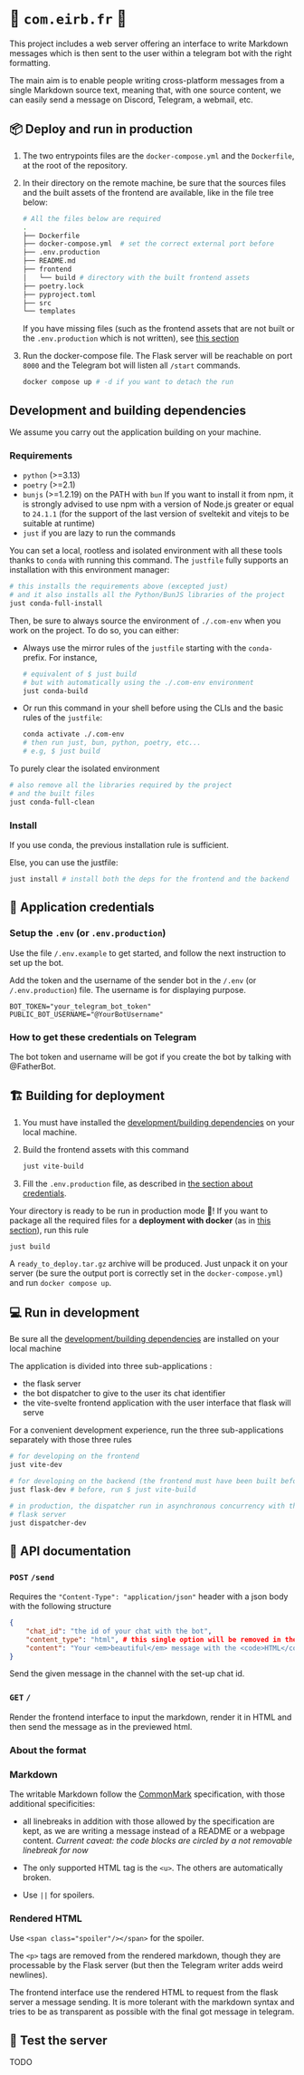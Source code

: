 # 📡 `com.eirb.fr` 📨

This project includes a web server offering an interface to write Markdown
messages which is then sent to the user within a telegram bot with the right
formatting.

The main aim is to enable people writing cross-platform messages from a single
Markdown source text, meaning that, with one source content, we can easily send
a message on Discord, Telegram, a webmail, etc.

## 📦 Deploy and run in production

1. The two entrypoints files are the `docker-compose.yml` and the `Dockerfile`,
   at the root of the repository.

2. In their directory on the remote machine, be sure that the sources files and
   the built assets of the frontend are available, like in the file tree below:

    ```sh
    # All the files below are required
    .
    ├── Dockerfile
    ├── docker-compose.yml  # set the correct external port before
    ├── .env.production
    ├── README.md
    ├── frontend
    │   └── build # directory with the built frontend assets
    ├── poetry.lock
    ├── pyproject.toml
    ├── src
    └── templates
    ```

    If you have missing files (such as the frontend assets that are not built
    or the `.env.production` which is not written), see
    [this section](#🏗️-building-for-deployment)

3. Run the docker-compose file. The Flask server will be reachable on port
   `8000` and the Telegram bot will listen all `/start` commands.

   ```sh
   docker compose up # -d if you want to detach the run
   ```

## Development and building dependencies

We assume you carry out the application building on your machine.

### Requirements

- `python` (>=3.13)
- `poetry` (>=2.1)
- `bunjs` (>=1.2.19) on the PATH with `bun`
  If you want to install it from npm, it is strongly advised to use npm with a
version of Node.js greater or equal to `24.1.1` (for the support of the last
version of sveltekit and vitejs to be suitable at runtime)
- `just` if you are lazy to run the commands

You can set a local, rootless and isolated environment with all these tools
thanks to `conda` with running this command. The `justfile` fully supports an
installation with this environment manager:

```sh
# this installs the requirements above (excepted just)
# and it also installs all the Python/BunJS libraries of the project
just conda-full-install
```

Then, be sure to always source the environment of `./.com-env` when you work on
the project. To do so, you can either:

- Always use the mirror rules of the `justfile` starting with the `conda-`
prefix. For instance,

  ```sh
  # equivalent of $ just build
  # but with automatically using the ./.com-env environment
  just conda-build
  ```

- Or run this command in your shell before using the CLIs and the basic rules
of the `justfile`:

  ```sh
  conda activate ./.com-env
  # then run just, bun, python, poetry, etc...
  # e.g, $ just build
  ```

To purely clear the isolated environment

```sh
# also remove all the libraries required by the project
# and the built files
just conda-full-clean
```

### Install

If you use conda, the previous installation rule is sufficient.

Else, you can use the justfile:

```sh
just install # install both the deps for the frontend and the backend
```

## 🔑 Application credentials

### Setup the `.env` (or `.env.production`)

Use the file `/.env.example` to get started, and follow the next instruction to
set up the bot.

Add the token and the username of the sender bot in the `/.env` (or
`/.env.production`) file. The username is for displaying purpose.

```env
BOT_TOKEN="your_telegram_bot_token"
PUBLIC_BOT_USERNAME="@YourBotUsername"
```

### How to get these credentials on Telegram

The bot token and username will be got if you create the bot by talking with
@FatherBot.

## 🏗️ Building for deployment

1. You must have installed the [development/building
dependencies](#development-and-building-dependencies) on your local machine.

2. Build the frontend assets with this command

   ```sh
   just vite-build
   ```

3. Fill the `.env.production` file, as described in [the section about
credentials](#🔑-application-credentials).

Your directory is ready to be run in production mode 🥳! If you want to package
all the required files for a **deployment with docker** (as in [this
section](#📦-deploy-and-run-in-production)), run this rule

```sh
just build
```

A `ready_to_deploy.tar.gz` archive will be produced. Just unpack it on your
server (be sure the output port is correctly set in the `docker-compose.yml`)
and run `docker compose up`.

## 💻 Run in development

Be sure all the [development/building
dependencies](#development-and-building-dependencies) are installed on your
local machine

The application is divided into three sub-applications :

- the flask server
- the bot dispatcher to give to the user its chat identifier
- the vite-svelte frontend application with the user interface that flask will
serve

For a convenient development experience, run the three sub-applications
separately with those three rules

```sh
# for developing on the frontend
just vite-dev

# for developing on the backend (the frontend must have been built before)
just flask-dev # before, run $ just vite-build

# in production, the dispatcher run in asynchronous concurrency with the
# flask server
just dispatcher-dev 
```

## 📝 API documentation

### `POST` `/send`

Requires the `"Content-Type": "application/json"` header with a json body with
the following structure

```json
{
    "chat_id": "the id of your chat with the bot",
    "content_type": "html", # this single option will be removed in the future
    "content": "Your <em>beautiful</em> message with the <code>HTML</code> <strong>format</strong>."
}
```

Send the given message in the channel with the set-up chat id.

### `GET` `/`

Render the frontend interface to input the markdown, render it in HTML and then
send the message as in the previewed html.

### About the format

### Markdown

The writable Markdown follow the [CommonMark](https://spec.commonmark.org/) specification, with those additional specificities:

- all linebreaks in addition with those allowed by the specification are kept,
  as we are writing a message instead of a README or a webpage content.
  *Current caveat: the code blocks are circled by a not removable linebreak for
  now*

- The only supported HTML tag is the `<u>`. The others are automatically
broken.
- Use `||` for spoilers.

### Rendered HTML

Use `<span class="spoiler"/></span>` for the spoiler.

The `<p>` tags are removed from the rendered markdown, though they are
processable by the Flask server (but then the Telegram writer adds weird
newlines).

The frontend interface use the rendered HTML to request from the flask server a
message sending. It is more tolerant with the markdown syntax and tries to be
as transparent as possible with the final got message in telegram.

## 🧪 Test the server

TODO
